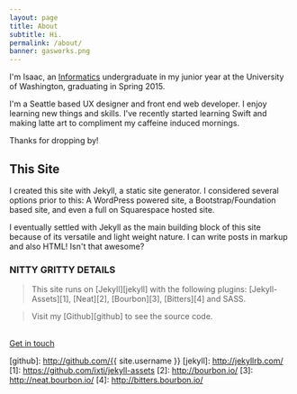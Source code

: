 ```yaml
---
layout: page
title: About
subtitle: Hi.
permalink: /about/
banner: gasworks.png
---
```


I'm Isaac, an [Informatics][info] undergraduate in my junior year at the University of Washington, graduating in Spring 2015.

I'm a Seattle based UX designer and front end web developer. I enjoy learning new things and skills. I've recently started learning Swift and making latte art to compliment my caffeine induced mornings. 

Thanks for dropping by!

## This Site
I created this site with Jekyll, a static site generator. I considered several options prior to this: A WordPress powered site, a Bootstrap/Foundation based site, and even a full on Squarespace hosted site. 

I eventually settled with Jekyll as the main building block of this site because of its versatile and light weight nature. I can write posts in markup and also HTML! Isn't that awesome? 

<div class="skills">
	<h3>NITTY GRITTY DETAILS</h3>
</div>

> This site runs on [Jekyll][jekyll] with the following plugins: [Jekyll-Assets][1], [Neat][2], [Bourbon][3], [Bitters][4] and SASS. 

> Visit my [Github][github] to see the source code.

<br>

<a href="mailto:kuek.isaac@gmail.com" class="button">
	Get in touch
</a>

[info]: https://ischool.uw.edu/
[github]: http://github.com/{{ site.username }}
[jekyll]: http://jekyllrb.com/
[1]: https://github.com/ixti/jekyll-assets
[2]: http://bourbon.io/
[3]: http://neat.bourbon.io/
[4]: http://bitters.bourbon.io/
